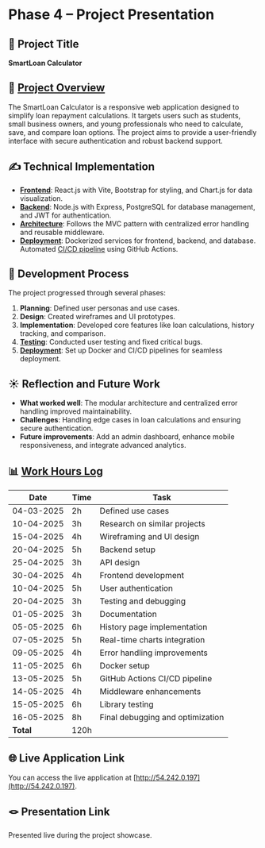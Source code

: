 # Phase 4 – Project Presentation

## 🎯 Project Title
**SmartLoan Calculator**

## 📝 [Project Overview](https://github.com/Muditha-Kumara/AWD_FinalProject/blob/phase-1/Phase_1/Project_phase_1.md)
The SmartLoan Calculator is a responsive web application designed to simplify loan repayment calculations. It targets users such as students, small business owners, and young professionals who need to calculate, save, and compare loan options. The project aims to provide a user-friendly interface with secure authentication and robust backend support.

## ✍️ Technical Implementation
- **[Frontend](https://github.com/Muditha-Kumara/AWD_FinalProject/blob/phase-3/frontend/package.json)**: React.js with Vite, Bootstrap for styling, and Chart.js for data visualization.
- **[Backend](https://github.com/Muditha-Kumara/AWD_FinalProject/blob/phase-3/frontend/package.json)**: Node.js with Express, PostgreSQL for database management, and JWT for authentication.
- **[Architecture](https://github.com/Muditha-Kumara/AWD_FinalProject/tree/phase-3/backend/src)**: Follows the MVC pattern with centralized error handling and reusable middleware.
- **[Deployment](https://github.com/Muditha-Kumara/AWD_FinalProject/blob/phase-3/docker-compose.yml)**: Dockerized services for frontend, backend, and database. Automated [CI/CD pipeline](https://github.com/Muditha-Kumara/AWD_FinalProject/blob/phase-3/.github/workflows/deploy.yml) using GitHub Actions.

## 🚂 Development Process
The project progressed through several phases:
1. **Planning**: Defined user personas and use cases.
2. **Design**: Created wireframes and UI prototypes.
3. **Implementation**: Developed core features like loan calculations, history tracking, and comparison.
4. **[Testing](https://github.com/Muditha-Kumara/AWD_FinalProject/blob/phase-3/backend/tests/userRoutes.test.js)**: Conducted user testing and fixed critical bugs.
5. **[Deployment](https://github.com/Muditha-Kumara/AWD_FinalProject/blob/phase-3/.github/workflows/deploy.yml)**: Set up Docker and CI/CD pipelines for seamless deployment.

## ☀️ Reflection and Future Work
- **What worked well**: The modular architecture and centralized error handling improved maintainability.
- **Challenges**: Handling edge cases in loan calculations and ensuring secure authentication.
- **Future improvements**: Add an admin dashboard, enhance mobile responsiveness, and integrate advanced analytics.

## 📊 [Work Hours Log](https://github.com/Muditha-Kumara/AWD_FinalProject/blob/phase-3/LogBook.md)
| Date       | Time | Task                                      |
|------------|------|------------------------------------------|
| 04-03-2025 | 2h   | Defined use cases                        |
| 10-04-2025 | 3h   | Research on similar projects             |
| 15-04-2025 | 4h   | Wireframing and UI design                |
| 20-04-2025 | 5h   | Backend setup                            |
| 25-04-2025 | 3h   | API design                               |
| 30-04-2025 | 4h   | Frontend development                     |
| 10-04-2025 | 5h   | User authentication                      |
| 20-04-2025 | 3h   | Testing and debugging                    |
| 01-05-2025 | 3h   | Documentation                            |
| 05-05-2025 | 6h   | History page implementation              |
| 07-05-2025 | 5h   | Real-time charts integration             |
| 09-05-2025 | 4h   | Error handling improvements              |
| 11-05-2025 | 6h   | Docker setup                             |
| 13-05-2025 | 5h   | GitHub Actions CI/CD pipeline            |
| 14-05-2025 | 4h   | Middleware enhancements                  |
| 15-05-2025 | 6h   | Library testing                          |
| 16-05-2025 | 8h   | Final debugging and optimization         |
| **Total**  | 120h |                                          |

## 🌐 Live Application Link
You can access the live application at [http://54.242.0.197](http://54.242.0.197).

## 🪢 Presentation Link
Presented live during the project showcase.